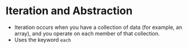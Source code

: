# Iteration and Abstraction

- Iteration occurs when you have a collection of data (for example, an array), and you operate on each member of that collection.
- Uses the keyword `each`